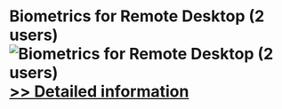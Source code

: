 # Biometrics for Remote Desktop (2 users)<br />![Biometrics for Remote Desktop (2 users)](https://mycommerce.akamaized.net/api/pimages/P300765873/BIG/300765873.GIF)<br />[>> Detailed information](https://secure.shareit.com/shareit/product.html?productid=300765873&affiliateid=200057808)